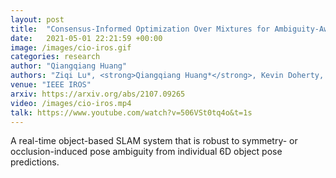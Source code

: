 ```yaml
---
layout: post
title:  "Consensus-Informed Optimization Over Mixtures for Ambiguity-Aware Object SLAM"
date:   2021-05-01 22:21:59 +00:00
image: /images/cio-iros.gif
categories: research
author: "Qiangqiang Huang"
authors: "Ziqi Lu*, <strong>Qiangqiang Huang*</strong>, Kevin Doherty, John J. Leonard"
venue: "IEEE IROS"
arxiv: https://arxiv.org/abs/2107.09265
video: /images/cio-iros.mp4
talk: https://www.youtube.com/watch?v=506VSt0tq4o&t=1s
---
```


A real-time object-based SLAM system that is robust to symmetry- or occlusion-induced pose ambiguity from individual 6D object pose predictions.
